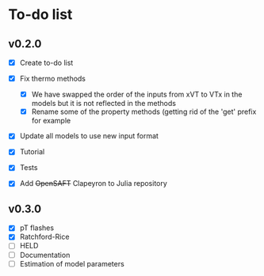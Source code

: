 # To-do list

## v0.2.0

- [x] Create to-do list
- [x] Fix thermo methods
  - [x] We have swapped the order of the inputs from xVT to VTx in the models but it is not reflected in the methods
  - [x] Rename some of the property methods (getting rid of the 'get' prefix for example
- [x] Update all models to use new input format

- [x] Tutorial
- [x] Tests
- [x] Add ~~OpenSAFT~~ Clapeyron to Julia repository

## v0.3.0

- [x] pT flashes
- [x] Ratchford-Rice
- [ ] HELD
- [ ] Documentation
- [ ] Estimation of model parameters
